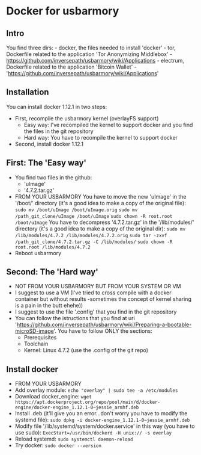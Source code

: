 Docker for usbarmory
====================

## Intro

You find three dirs:
        - docker, the files needed to install 'docker'
        - tor, Dockerfile related to the application 'Tor Anonymizing Middlebox' - https://github.com/inversepath/usbarmory/wiki/Applications
        - electrum, Dockerfile related to the application 'Bitcoin Wallet' - 'https://github.com/inversepath/usbarmory/wiki/Applications'

## Installation

You can install docker 1.12.1 in two steps:
- First, recompile the usbarmory kernel (overlayFS support)
	- Easy way: I've recompiled the kernel to support docker and you find the files in the git repository
	- Hard way: You have to recompile the kernel to support docker
- Second, install docker 1.12.1

## First: The 'Easy way'
- You find two files in the github:
	- 'uImage'
	- '4.7.2.tar.gz'
- FROM YOUR USBARMORY
  You have to move the new 'uImage' in the '/boot/' directory (it's a good idea to make a copy of the original file):
  `sudo mv /boot/uImage /boot/uImage.orig`
  `sudo mv /path_git_clone/uImage /boot/uImage`
  `sudo chown -R root.root /boot/uImage`
  You have to decompress '4.7.2.tar.gz' in the '/lib/modules/' directory (it's a good idea to make a copy of the original dir):
  `sudo mv /lib/modules/4.7.2 /lib/modules/4.7.2.orig`
  `sudo tar -zxvf /path_git_clone/4.7.2.tar.gz -C /lib/modules/`
  `sudo chown -R root.root /lib/modules/4.7.2`
- Reboot usbarmory

## Second: The 'Hard way'
- NOT FROM YOUR USBARMORY BUT FROM YOUR SYSTEM OR VM
- I suggest to use a VM (I've tried to cross compile with a docker container but without results -sometimes the concept of kernel sharing is a pain in the butt ehehe))
- I suggest to use the file '.config' that you find in the git repository
- You can follow the istructions that you find at uri 'https://github.com/inversepath/usbarmory/wiki/Preparing-a-bootable-microSD-image'. You have to follow ONLY the sections:
	- Prerequisites
	- Toolchain
	- Kernel: Linux 4.7.2 (use the .config of the git repo)

## Install docker
- FROM YOUR USBARMORY
- Add overlay module:
  `echo "overlay" | sudo tee -a /etc/modules`
- Download docker_engine:
  `wget https://apt.dockerproject.org/repo/pool/main/d/docker-engine/docker-engine_1.12.1-0~jessie_armhf.deb`
- Install .deb (it'll give you an error...don't worry you have to modify the systemd file):
  `sudo dpkg -i docker-engine_1.12.1-0~jessie_armhf.deb`
- Modify file '/lib/systemd/system/docker.service' in this way (you have to use sudo):
  `ExecStart=/usr/bin/dockerd -H unix:// -s overlay`  
- Reload systemd:
  `sudo systemctl daemon-reload`
- Try docker:
  `sudo docker --version`
